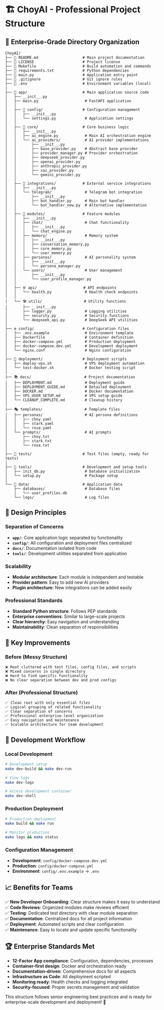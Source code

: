 # 🏗️ ChoyAI - Professional Project Structure

## 📁 **Enterprise-Grade Directory Organization**

```
ChoyAI/
├── 📄 README.md                    # Main project documentation
├── 📄 LICENSE                      # Project license
├── 📄 Makefile                     # Build automation and commands
├── 📄 requirements.txt             # Python dependencies
├── 📄 main.py                      # Application entry point
├── 📄 .gitignore                   # Git ignore rules
├── 📄 .env                         # Environment variables (local)
│
├── 🚀 app/                         # Main application source code
│   ├── __init__.py
│   ├── main.py                     # FastAPI application
│   │
│   ├── 🔧 config/                  # Configuration management
│   │   ├── __init__.py
│   │   └── settings.py             # Application settings
│   │
│   ├── 🎯 core/                    # Core business logic
│   │   ├── __init__.py
│   │   ├── ai_engine.py            # Main AI orchestration engine
│   │   └── ai_providers/           # AI provider implementations
│   │       ├── __init__.py
│   │       ├── base_provider.py    # Abstract base provider
│   │       ├── provider_manager.py # Provider orchestration
│   │       ├── deepseek_provider.py
│   │       ├── openai_provider.py
│   │       ├── anthropic_provider.py
│   │       ├── xai_provider.py
│   │       └── gemini_provider.py
│   │
│   ├── 🔗 integrations/            # External service integrations
│   │   ├── __init__.py
│   │   └── telegram/               # Telegram bot integration
│   │       ├── __init__.py
│   │       ├── bot_handler.py      # Main bot handler
│   │       └── bot_handler_new.py  # Alternative implementation
│   │
│   ├── 🧩 modules/                 # Feature modules
│   │   ├── __init__.py
│   │   ├── chat/                   # Chat functionality
│   │   │   ├── __init__.py
│   │   │   └── chat_engine.py
│   │   ├── memory/                 # Memory system
│   │   │   ├── __init__.py
│   │   │   ├── conversation_memory.py
│   │   │   ├── core_memory.py
│   │   │   └── user_memory.py
│   │   ├── personas/               # AI personality system
│   │   │   ├── __init__.py
│   │   │   └── persona_manager.py
│   │   └── users/                  # User management
│   │       ├── __init__.py
│   │       └── user_profile_manager.py
│   │
│   ├── 🌐 api/                     # API endpoints
│   │   └── health.py               # Health check endpoints
│   │
│   └── 🛠️ utils/                   # Utility functions
│       ├── __init__.py
│       ├── logger.py               # Logging utilities
│       ├── security.py             # Security functions
│       └── deepseek_api.py         # DeepSeek API utilities
│
├── ⚙️ config/                      # Configuration files
│   ├── .env.example                # Environment template
│   ├── Dockerfile                  # Container definition
│   ├── docker-compose.yml          # Production deployment
│   ├── docker-compose.dev.yml      # Development deployment
│   └── nginx.conf                  # Nginx configuration
│
├── 🚀 deployment/                  # Deployment scripts
│   ├── deploy-vps.sh               # VPS deployment automation
│   └── test-docker.sh              # Docker testing script
│
├── 📚 docs/                        # Project documentation
│   ├── DEPLOYMENT.md               # Deployment guide
│   ├── DEPLOYMENT_GUIDE.md         # Detailed deployment
│   ├── DOCKER.md                   # Docker documentation
│   ├── VPS_USER_SETUP.md           # VPS setup guide
│   └── CLEANUP_COMPLETE.md         # Cleanup history
│
├── 🎭 templates/                   # Template files
│   ├── personas/                   # AI persona definitions
│   │   ├── choy.yaml
│   │   ├── stark.yaml
│   │   └── rose.yaml
│   └── prompts/                    # AI prompts
│       ├── choy.txt
│       ├── stark.txt
│       └── rose.txt
│
├── 🧪 tests/                       # Test files (empty, ready for tests)
│
├── 🔧 tools/                       # Development and setup tools
│   ├── init_db.py                  # Database initialization
│   └── setup.py                    # Package setup
│
└── 💾 data/                        # Application data
    ├── databases/                  # Database files
    │   └── user_profiles.db
    └── logs/                       # Log files
```

## 🎯 **Design Principles**

### **Separation of Concerns**
- **`app/`**: Core application logic separated by functionality
- **`config/`**: All configuration and deployment files centralized
- **`docs/`**: Documentation isolated from code
- **`tools/`**: Development utilities separated from application

### **Scalability**
- **Modular architecture**: Each module is independent and testable
- **Provider pattern**: Easy to add new AI providers
- **Plugin architecture**: New integrations can be added easily

### **Professional Standards**
- **Standard Python structure**: Follows PEP standards
- **Enterprise conventions**: Similar to large-scale projects
- **Clear hierarchy**: Easy navigation and understanding
- **Maintainability**: Clean separation of responsibilities

## 🔄 **Key Improvements**

### **Before (Messy Structure)**
```
❌ Root cluttered with test files, config files, and scripts
❌ Mixed concerns in single directory
❌ Hard to find specific functionality
❌ No clear separation between dev and prod configs
```

### **After (Professional Structure)**
```
✅ Clean root with only essential files
✅ Logical grouping of related functionality
✅ Clear separation of concerns
✅ Professional enterprise-level organization
✅ Easy navigation and maintenance
✅ Scalable architecture for team development
```

## 🚀 **Development Workflow**

### **Local Development**
```bash
# Development setup
make dev-build && make dev-run

# View logs
make dev-logs

# Access development container
make dev-shell
```

### **Production Deployment**
```bash
# Production deployment
make build && make run

# Monitor production
make logs && make status
```

### **Configuration Management**
- **Development**: `config/docker-compose.dev.yml`
- **Production**: `config/docker-compose.yml`
- **Environment**: `config/.env.example` → `.env`

## 📈 **Benefits for Teams**

✅ **New Developer Onboarding**: Clear structure makes it easy to understand  
✅ **Code Reviews**: Organized modules make reviews efficient  
✅ **Testing**: Dedicated test directory with clear module separation  
✅ **Documentation**: Centralized docs for all project information  
✅ **Deployment**: Automated scripts and clear configuration  
✅ **Maintenance**: Easy to locate and update specific functionality  

## 🏆 **Enterprise Standards Met**

- **12-Factor App compliance**: Configuration, dependencies, processes
- **Container-first design**: Docker and orchestration ready
- **Documentation-driven**: Comprehensive docs for all aspects
- **Infrastructure as Code**: All deployment scripted
- **Monitoring ready**: Health checks and logging integrated
- **Security-focused**: Proper secrets management and validation

This structure follows senior engineering best practices and is ready for enterprise-scale development and deployment! 🎉
